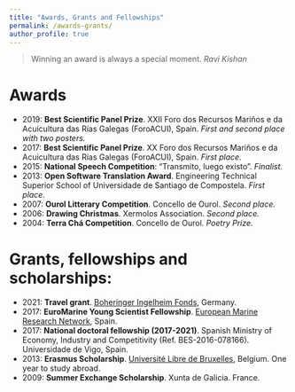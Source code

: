 ```yaml
---
title: "Awards, Grants and Fellowships"
permalink: /awards-grants/
author_profile: true
---
```


> Winning an award is always a special moment.
> _Ravi Kishan_

Awards
=======
* 2019: **Best Scientific Panel Prize**. XXII Foro dos Recursos Mariños e da Acuicultura das Rías Galegas (ForoACUI), Spain. _First and second place with two posters._
* 2017: **Best Scientific Panel Prize**. XX Foro dos Recursos Mariños e da Acuicultura das Rías Galegas (ForoACUI), Spain. _First place._
* 2015: **National Speech Competition**: “Transmito, luego existo”. _Finalist._
* 2013: **Open Software Translation Award**. Engineering Technical Superior School of Universidade de Santiago de Compostela. _First place._
* 2007: **Ourol Litterary Competition**. Concello de Ourol. _Second place._
* 2006: **Drawing Christmas**. Xermolos Association. _Second place._
* 2004: **Terra Chá Competition**. Concello de Ourol. _Poetry Prize._

Grants, fellowships and scholarships:
=======
* 2021: **Travel grant**. [Boheringer Ingelheim Fonds](https://www.bifonds.de/fellowships-grants/travel-grants/), Germany. 
* 2017: **EuroMarine Young Scientist Fellowship**. [European Marine Research Network](https://www.euromarinenetwork.eu/), Spain.
* 2017: **National doctoral fellowship (2017-2021)**. Spanish Ministry of Economy, Industry and Competitivity (Ref. BES-2016-078166). Universidade de Vigo, Spain.
* 2013: **Erasmus Scholarship**. [Université Libre de Bruxelles](https://www.ulb.be/en), Belgium. One year to study abroad.
* 2009: **Summer Exchange Scholarship**. Xunta de Galicia. France.
